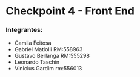 <h1>Checkpoint 4 - Front End</h1>

<h3>Integrantes:</h3>
<ul>
  <li>Camila Feitosa</li>
  <li>Gabriel Matiolli RM:558963</li>
  <li>Gustavo Berlanga RM:555298</li>
  <li>Leonardo Taschin</li>
  <li>Vinicius Gardim rm:556013</li>
</ul>
